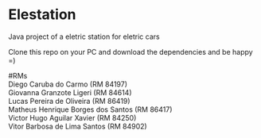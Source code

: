 # Elestation
Java project of a eletric station for eletric cars

Clone this repo on your PC and download the dependencies and be happy =)

#RMs<br />
Diego Caruba do Carmo (RM 84197)<br />
Giovanna Granzote Ligeri (RM 84614)<br />
Lucas Pereira de Oliveira (RM 86419)<br />
Matheus Henrique Borges dos Santos (RM 86417)<br />
Victor Hugo Aguilar Xavier (RM 84250)<br />
Vitor Barbosa de Lima Santos (RM 84902)

